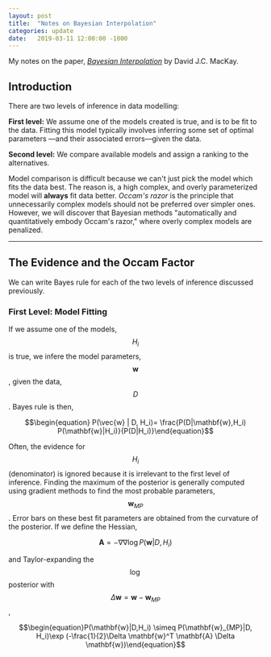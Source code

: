 ```yaml
---
layout: post
title:  "Notes on Bayesian Interpolation"
categories: update
date:   2019-03-11 12:00:00 -1000
---
```


My notes on the paper, [_Bayesian Interpolation_](http://citeseerx.ist.psu.edu/viewdoc/summary?doi=10.1.1.27.9072) by David J.C. MacKay.

## Introduction

There are two levels of inference in data modelling:

**First level:** We assume one of the models created is true, and is to be fit to the data. Fitting this model typically involves inferring some set of optimal parameters &mdash;and their associated errors&mdash;given the data.

**Second level:** We compare available models and assign a ranking to the alternatives.

Model comparison is difficult because we can't just pick the model which fits the data best. The reason is, a high complex, and overly parameterized model will **always** fit data better. _Occam's razor_ is the principle that unnecessarily complex models should not be preferred over simpler ones. However, we will discover that Bayesian methods "automatically and quantitatively embody Occam's razor," where overly complex models are penalized.

___
## The Evidence and the Occam Factor

We can write Bayes rule for each of the two levels of inference discussed previously.

### First Level: Model Fitting

If we assume one of the models, $$H_i$$ is true, we infere the model parameters, $$\mathbf{w}$$, given the data, $$D$$. Bayes rule is then,

$$\begin{equation} P(\vec{w} | D, H_i)= \frac{P(D|\mathbf{w},H_i) P(\mathbf{w}|H_i)}{P(D|H_i)}\end{equation}$$

Often, the evidence for $$H_i$$ (denominator) is ignored because it is irrelevant to the first level of inference. Finding the maximum of the posterior is generally computed using gradient methods to find the most probable parameters, $$\mathbf{w}_{MP}$$. Error bars on these best fit parameters are obtained from the curvature of the posterior. If we define the Hessian,

$$\mathbf{A} = -\nabla\nabla \log P(\mathbf{w}|D,H_i)$$

and Taylor-expanding the $$\log$$ posterior with $$\Delta\mathbf{w}=\mathbf{w}-\mathbf{w}_{MP}$$,

$$\begin{equation}P(\mathbf{w}|D,H_i) \simeq P(\mathbf{w}_{MP}|D, H_i)\exp (-\frac{1}{2}\Delta \mathbf{w}^T \mathbf{A} \Delta \mathbf{w})\end{equation}$$
